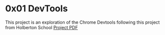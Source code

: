 # 0x01 DevTools
This project is an exploration of the Chrome Devtools following this project from Holberton School
[Project PDF](https://github.com/zacwoll/holbertonschool-web_front_end/blob/master/0x01-developer_tools/Project_590.pdf)